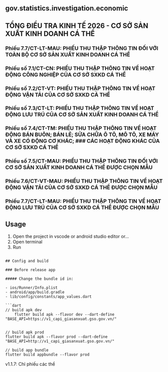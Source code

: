 ## gov.statistics.investigation.economic
## TỔNG ĐIỀU TRA KINH TẾ 2026 - CƠ SỞ SẢN XUẤT KINH DOANH CÁ THỂ

### Phiếu 7.7/CT-LT-MAU: PHIẾU THU THẬP THÔNG TIN ĐỐI VỚI TOÀN BỘ CƠ SỞ SẢN XUẤT KINH DOANH CÁ THỂ
### Phiếu số 7.1/CT-CN: PHIẾU THU THẬP THÔNG TIN VỀ HOẠT ĐỘNG CÔNG NGHIỆP CỦA CƠ SỞ SXKD CÁ THỂ
### Phiếu số 7.2/CT-VT: PHIẾU THU THẬP THÔNG TIN VỀ HOẠT ĐỘNG VẬN TẢI CỦA CƠ SỞ SXKD CÁ THỂ
### Phiếu số 7.3/CT-LT: PHIẾU THU THẬP THÔNG TIN VỀ HOẠT ĐỘNG LƯU TRÚ CỦA CƠ SỞ SẢN XUẤT KINH DOANH CÁ THỂ
### Phiếu số 7.4/CT-TM: PHIẾU THU THẬP THÔNG TIN VỀ HOẠT ĐỘNG BÁN BUÔN; BÁN LẺ; SỬA CHỮA Ô TÔ, MÔ TÔ, XE MÁY VÀ XE CÓ ĐỘNG CƠ KHÁC; ### CÁC HOẠT ĐỘNG KHÁC CỦA CƠ SỞ SXKD CÁ THỂ
### Phiếu số 7.5/CT-MAU: PHIẾU THU THẬP THÔNG TIN ĐỐI VỚI CƠ SỞ SẢN XUẤT KINH DOANH CÁ THỂ ĐƯỢC CHỌN MẪU
### Phiếu 7.6/CT-VT-MAU: PHIẾU THU THẬP THÔNG TIN VỀ HOẠT ĐỘNG VẬN TẢI CỦA CƠ SỞ SXKD CÁ THỂ ĐƯỢC CHỌN MẪU
### Phiếu 7.7/CT-LT-MAU: PHIẾU THU THẬP THÔNG TIN VỀ HOẠT ĐỘNG LƯU TRÚ CỦA CƠ SỞ SXKD CÁ THỂ ĐƯỢC CHỌN MẪU	

## **Usage**

1. Open the project in vscode or android studio editor or...
2. Open terminal
3. Run 
```
 
## Config and build

### Before release app

##### Change the bundle id in:

- ios/Runner/Info.plist
- android/app/build.gradle
- lib/config/constants/app_values.dart

```dart
// build apk dev 
    flutter build apk --flavor dev --dart-define "BASE_API=https://v1_capi_giasanxuat.gso.gov.vn/"
 

```
```
// build apk prod
flutter build apk --flavor prod --dart-define "BASE_API=http://v1_capi_giasanxuat.gso.gov.vn/"
```
```
// build app bundle
flutter build appbundle --flavor prod
```
v1.1.7: Chỉ phiếu các thể